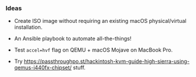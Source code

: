 ### Ideas

* Create ISO image without requiring an existing macOS physical/virtual installation.

* An Ansible playbook to automate all-the-things!

* Test `accel=hvf` flag on QEMU + macOS Mojave on MacBook Pro.

* Try https://passthroughpo.st/hackintosh-kvm-guide-high-sierra-using-qemus-i440fx-chipset/ stuff.
